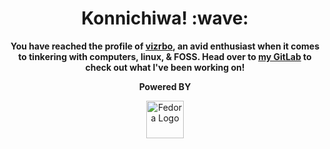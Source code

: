 <div align="center">
    <h1>Konnichiwa! :wave:</h1>
    <p><strong>You have reached the profile of <a href="https://vizrbo.gitlab.io">vizrbo</a>, an avid enthusiast when it comes to tinkering with computers, linux, & FOSS. Head over to <a href="https://gitlab.com/users/vizrbo/activity">my GitLab</a> to check out what I've been working on!</strong></p>
    <!-- <p><a href="https://roadmap.sh"><img height="120px" src="https://api.roadmap.sh/v1-badge/wide/64a4404aec22530247ecacad?variant=light" alt="roadmap.sh"></a></p> -->
    <figure>
        <figcaption><strong>Powered BY</strong></figcaption>
        <p><a href="https://fedoraproject.org/workstation/"><img height="60px" src="https://gitlab.com/vizrbo/vizrbo/-/raw/main/Fedora.png" alt="Fedora Logo"></a></p>
    </figure>
</div>
